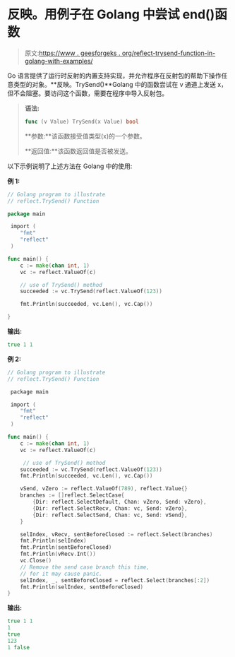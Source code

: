 # 反映。用例子在 Golang 中尝试 end()函数

> 原文:[https://www . geesforgeks . org/reflect-trysend-function-in-golang-with-examples/](https://www.geeksforgeeks.org/reflect-trysend-function-in-golang-with-examples/)

Go 语言提供了运行时反射的内置支持实现，并允许程序在反射包的帮助下操作任意类型的对象。**反映。TrySend()**Golang 中的函数尝试在 v 通道上发送 x，但不会阻塞。要访问这个函数，需要在程序中导入反射包。

> **语法:**
> 
> ```go
> func (v Value) TrySend(x Value) bool
> 
> ```
> 
> **参数:**该函数接受值类型(x)的一个参数。
> 
> **返回值:**该函数返回值是否被发送。

以下示例说明了上述方法在 Golang 中的使用:

**例 1:**

```go
// Golang program to illustrate 
// reflect.TrySend() Function 

package main

 import (
    "fmt"
    "reflect"
 )

func main() {
    c := make(chan int, 1)
    vc := reflect.ValueOf(c)

    // use of TrySend() method
    succeeded := vc.TrySend(reflect.ValueOf(123))

    fmt.Println(succeeded, vc.Len(), vc.Cap())

}    
```

**输出:**

```go
true 1 1

```

**例 2:**

```go
// Golang program to illustrate
// reflect.TrySend() Function 

 package main

 import (
    "fmt"
    "reflect"
 )

func main() {
    c := make(chan int, 1)
    vc := reflect.ValueOf(c)

     // use of TrySend() method
    succeeded := vc.TrySend(reflect.ValueOf(123))
    fmt.Println(succeeded, vc.Len(), vc.Cap())

    vSend, vZero := reflect.ValueOf(789), reflect.Value{}
    branches := []reflect.SelectCase{
        {Dir: reflect.SelectDefault, Chan: vZero, Send: vZero},
        {Dir: reflect.SelectRecv, Chan: vc, Send: vZero},
        {Dir: reflect.SelectSend, Chan: vc, Send: vSend},
    }

    selIndex, vRecv, sentBeforeClosed := reflect.Select(branches)
    fmt.Println(selIndex)       
    fmt.Println(sentBeforeClosed)
    fmt.Println(vRecv.Int())   
    vc.Close()
    // Remove the send case branch this time,
    // for it may cause panic.
    selIndex, _, sentBeforeClosed = reflect.Select(branches[:2])
    fmt.Println(selIndex, sentBeforeClosed) 
} 
```

**输出:**

```go
true 1 1
1
true
123
1 false

```